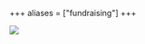 +++
aliases = ["fundraising"]
+++

<div class="container_coorg">
	<div class="button"> <a href="https://www.zeffy.com/ticketing/soiree-spin"><img src="/img/SoireeSpin.jpg"></a> </div> 
</div>